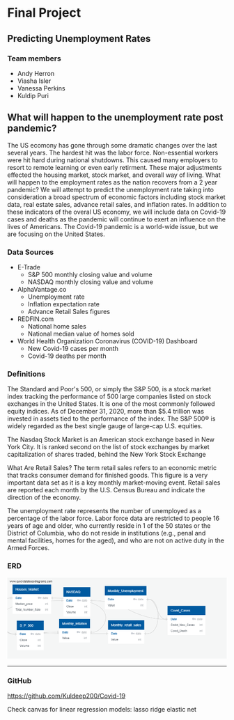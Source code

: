 # Final Project
## Predicting Unemployment Rates

### Team members
- Andy Herron
- Viasha Isler
- Vanessa Perkins
- Kuldip Puri

## What will happen to the unemployment rate post pandemic?
The US ecomony has gone through some dramatic changes over the last several years. The hardest hit was the labor force.
Non-essential workers were hit hard during national shutdowns. This caused many employers to resort to remote learning or even early retirment.
These major adjustments effected the housing market, stock market, and overall way of living. What will happen to the employment 
rates as the nation recovers from a 2 year pandemic?  We will attempt to predict the unemployment rate taking into consideration 
a broad spectrum of economic factors including stock market data, real estate sales, advance retail sales, and inflation rates.
In addition to these indicators of the overal US economy, we will include data on Covid-19 cases and deaths as the pandemic will continue 
to exert an influence on the lives of Americans.  The Covid-19 pandemic is a world-wide issue, but we are focusing on the United States.

### Data Sources
- E-Trade
	- S&P 500 monthly closing value and volume
	- NASDAQ monthly closing value and volume
- AlphaVantage.co
	- Unemployment rate
	- Inflation expectation rate
	- Advance Retail Sales figures
- REDFIN.com
	- National home sales
	- National median value of homes sold
- World Health Organization Coronavirus (COVID-19) Dashboard
	- New Covid-19 cases per month
	- Covid-19 deaths per month

### Definitions

The Standard and Poor's 500, or simply the S&P 500, is a stock market index tracking the performance of 500 large companies listed 
on stock exchanges in the United States. It is one of the most commonly followed equity indices. As of December 31, 2020, more than 
$5.4 trillion was invested in assets tied to the performance of the index.  The S&P 500® is widely regarded as the best single gauge of large-cap U.S. equities. 

The Nasdaq Stock Market is an American stock exchange based in New York City. It is ranked second on 
the list of stock exchanges by market capitalization of shares traded, behind the New York Stock Exchange

What Are Retail Sales? The term retail sales refers to an economic metric that tracks consumer demand for finished goods. 
This figure is a very important data set as it is a key monthly market-moving event. Retail sales are reported each month by the 
U.S. Census Bureau and indicate the direction of the economy.

The unemployment rate represents the number of unemployed as a percentage of the labor force. Labor force data are restricted to people 
16 years of age and older, who currently reside in 1 of the 50 states or the District of Columbia, who do not reside in institutions 
(e.g., penal and mental facilities, homes for the aged), and who are not on active duty in the Armed Forces.

### ERD
![QuickDBD Schema](https://github.com/Kuldeep200/Covid-19/blob/main/Images/QuickDBD-export.png)

---
### GitHub
https://github.com/Kuldeep200/Covid-19

Check canvas for linear regression models:
lasso
ridge
elastic net


